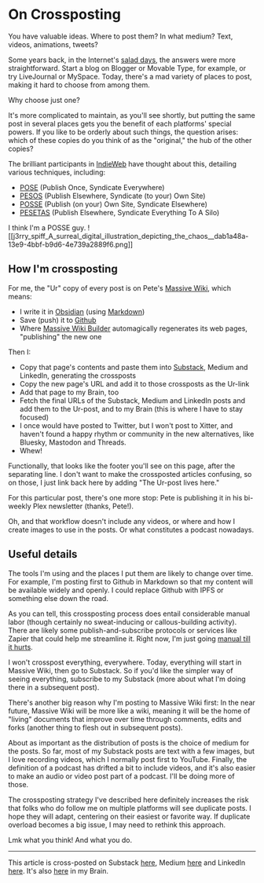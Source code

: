 # On Crossposting

You have valuable ideas. Where to post them? In what medium? Text, videos, animations, tweets? 

Some years back, in the Internet's [salad days](https://en.wikipedia.org/wiki/Salad_days), the answers were more straightforward. Start a blog on Blogger or Movable Type, for example, or try LiveJournal or MySpace. Today, there's a mad variety of places to post, making it hard to choose from among them. 

Why choose just one? 

It's more complicated to maintain, as you'll see shortly, but putting the same post in several places gets you the benefit of each platforms' special powers. If you like to be orderly about such things, the question arises: which of these copies do you think of as the "original," the hub of the other copies? 

The brilliant participants in [IndieWeb](https://indieweb.org/) have thought about this, detailing various techniques, including: 

- [POSE](https://indieweb.org/POSE) (Publish Once, Syndicate Everywhere) 
- [PESOS](https://indieweb.org/PESOS) (Publish Elsewhere, Syndicate (to your) Own Site) 
- [POSSE](https://indieweb.org/POSSE) (Publish (on your) Own Site, Syndicate Elsewhere) 
- [PESETAS](https://indieweb.org/PESETAS) (Publish Elsewhere, Syndicate Everything To A Silo) 

I think I'm a POSSE guy. ![[j3rry_spiff_A_surreal_digital_illustration_depicting_the_chaos__dab1a48a-13e9-4bbf-b9d6-4e739a2889f6.png]]
## How I'm crossposting

For me, the "Ur" copy of every post is on Pete's [Massive Wiki](https://massive.wiki/), which means: 

- I write it in [Obsidian](https://obsidian.md/) (using [Markdown](http://en.wikipedia.org/wiki/Markdown))
- Save (push) it to [Github](http://en.wikipedia.org/wiki/GitHub) 
- Where [Massive Wiki Builder](https://massive.wiki/massive_wiki_builder) automagically regenerates its web pages, "publishing" the new one 

Then I: 

- Copy that page's contents and paste them into [Substack](https://rethinkconstraints.substack.com/), Medium and LinkedIn, generating the crossposts 
- Copy the new page's URL and add it to those crossposts as the Ur-link 
- Add that page to my Brain, too 
- Fetch the final URLs of the Substack, Medium and LinkedIn posts and add them to the Ur-post, and to my Brain (this is where I have to stay focused) 
- I once would have posted to Twitter, but I won't post to Xitter, and haven't found a happy rhythm or community in the new alternatives, like Bluesky, Mastodon and Threads. 
- Whew! 

Functionally, that looks like the footer you'll see on this page, after the separating line. I don't want to make the crossposted articles confusing, so on those, I just link back here by adding "The Ur-post lives here."

For this particular post, there's one more stop: Pete is publishing it in his bi-weekly Plex newsletter (thanks, Pete!).

Oh, and that workflow doesn't include any videos, or where and how I create images to use in the posts. Or what constitutes a podcast nowadays. 

## Useful details

The tools I'm using and the places I put them are likely to change over time. For example, I'm posting first to Github in Markdown so that my content will be available widely and openly. I could replace Github with IPFS or something else down the road. 

As you can tell, this crossposting process does entail considerable manual labor (though certainly no sweat-inducing or callous-building activity). There are likely some publish-and-subscribe protocols or services like Zapier that could help me streamline it. Right now, I'm just going [manual till it hurts](https://indieweb.org/manual_until_it_hurts). 

I won't crosspost everything, everywhere. Today, everything will start in Massive Wiki, then go to Substack. So if you'd like the simpler way of seeing everything, subscribe to my Substack (more about what I'm doing there in a subsequent post). 

There's another big reason why I'm posting to Massive Wiki first: In the near future, Massive Wiki will be more like a wiki, meaning it will be the home of "living" documents that improve over time through comments, edits and forks (another thing to flesh out in subsequent posts). 

About as important as the distribution of posts is the choice of medium for the posts. So far, most of my Substack posts are text with a few images, but I love recording videos, which I normally post first to YouTube. Finally, the definition of a podcast has drifted a bit to include videos, and it's also easier to make an audio or video post part of a podcast. I'll be doing more of those. 

The crossposting strategy I've described here definitely increases the risk that folks who do follow me on multiple platforms will see duplicate posts. I hope they will adapt, centering on their easiest or favorite way. If duplicate overload becomes a big issue, I may need to rethink this approach. 

Lmk what you think! And what you do. 

--- 
This article is cross-posted on Substack [here](), Medium [here]() and LinkedIn [here](). It's also [here]() in my Brain. 